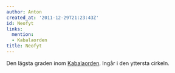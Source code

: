 ```yaml
---
author: Anton
created_at: '2011-12-29T21:23:43Z'
id: Neofyt
links:
  mention:
  - Kabalaorden
title: Neofyt
---
```


Den lägsta graden inom [Kabalaorden]. Ingår i den yttersta cirkeln.

  [Kabalaorden]: Kabalaorden
